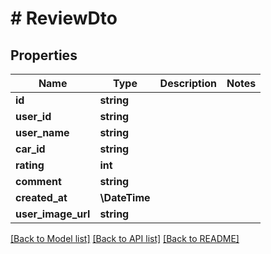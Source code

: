# # ReviewDto

## Properties

Name | Type | Description | Notes
------------ | ------------- | ------------- | -------------
**id** | **string** |  |
**user_id** | **string** |  |
**user_name** | **string** |  |
**car_id** | **string** |  |
**rating** | **int** |  |
**comment** | **string** |  |
**created_at** | **\DateTime** |  |
**user_image_url** | **string** |  |

[[Back to Model list]](../../README.md#models) [[Back to API list]](../../README.md#endpoints) [[Back to README]](../../README.md)
